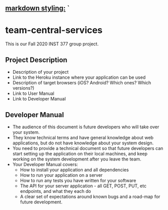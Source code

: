 ## [markdown styling:](http:www.markdownguide.org/basic-syntax/) `

# team-central-services
 
This is our Fall 2020 INST 377 group project.

## Project Description

* Description of your project
* Link to the Heroku instance where your application can be used
* Description of target browsers (iOS? Android? Which ones? Which versions?)
* Link to User Manual
* Link to Developer Manual




## Developer Manual
* The audience of this document is future developers who will take over your system.
* They know technical terms and have general knowledge about web applications, but do not have knowledge about your system design.
* You need to provide a technical document so that future developers can start setting up the application on their local machines, and keep working on the system development after you leave the team.
* Your Developer Manual covers:
	* How to install your application and all dependencies
	* How to run your application on a server
	* How to run any tests you have written for your software
	* The API for your server application - all GET, POST, PUT, etc endpoints, and what they each do
	* A clear set of expectations around known bugs and a road-map for future development.

